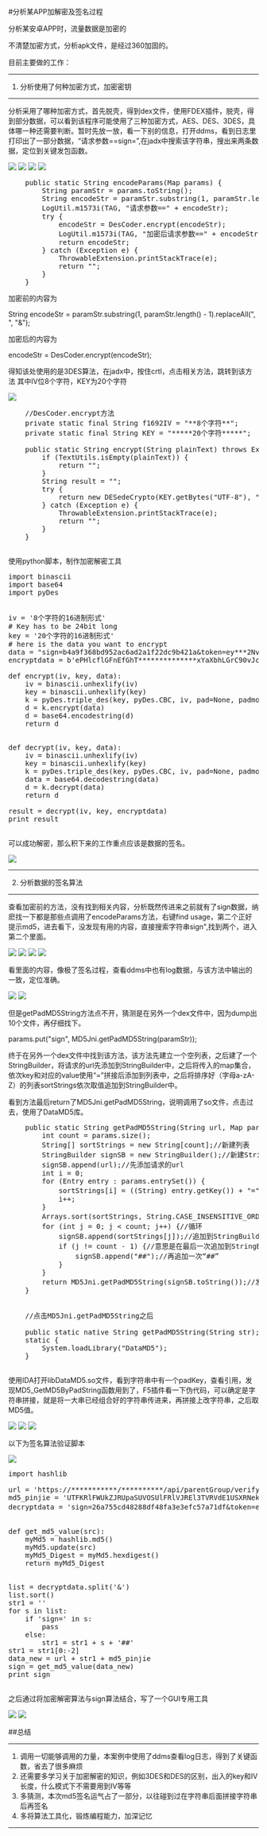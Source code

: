#分析某APP加解密及签名过程

分析某安卓APP时，流量数据是加密的

不清楚加密方式，分析apk文件，是经过360加固的。

目前主要做的工作：

----------
1. 分析使用了何种加密方式，加密密钥

----------

分析采用了哪种加密方式，首先脱壳，得到dex文件，使用FDEX插件，脱壳，得到部分数据，可以看到该程序可能使用了三种加密方式，AES、DES、3DES，具体哪一种还需要判断。暂时先放一放，看一下别的信息，打开ddms，看到日志里打印出了一部分数据，“请求参数==sign=”,在jadx中搜索该字符串，搜出来两条数据，定位到关键发包函数。

![](https://raw.githubusercontent.com/lant1s/wiki/master/0721/1流量加密.png)
![](https://raw.githubusercontent.com/lant1s/wiki/master/0721/2算法.png)
![](https://raw.githubusercontent.com/lant1s/wiki/master/0721/3ddms泄露数据.png)
![](https://raw.githubusercontent.com/lant1s/wiki/master/0721/4jadx搜到数据.png)

<pre>
    public static String encodeParams(Map<String, String> params) {
        String paramStr = params.toString();
        String encodeStr = paramStr.substring(1, paramStr.length() - 1).replaceAll(", ", "&");
        LogUtil.m1573i(TAG, "请求参数==" + encodeStr);
        try {
            encodeStr = DesCoder.encrypt(encodeStr);
            LogUtil.m1573i(TAG, "加密后请求参数==" + encodeStr);
            return encodeStr;
        } catch (Exception e) {
            ThrowableExtension.printStackTrace(e);
            return "";
        }
    }
</pre>


加密前的内容为

String encodeStr = paramStr.substring(1, paramStr.length() - 1).replaceAll(", ", "&");

加密后的内容为

encodeStr = DesCoder.encrypt(encodeStr);

得知该处使用的是3DES算法，在jadx中，按住crtl，点击相关方法，跳转到该方法
其中IV位8个字符，KEY为20个字符

![](https://raw.githubusercontent.com/lant1s/wiki/master/0721/5加密处理.png)

<pre>
    //DesCoder.encrypt方法
    private static final String f1692IV = "**8个字符**";
    private static final String KEY = "*****20个字符*****";

    public static String encrypt(String plainText) throws Exception {
        if (TextUtils.isEmpty(plainText)) {
            return "";
        }
        String result = "";
        try {
            return new DESedeCrypto(KEY.getBytes("UTF-8"), "CBC", "PKCS5Padding", f1692IV.getBytes("UTF-8")).encryptToString(plainText.getBytes("UTF-8"));
        } catch (Exception e) {
            ThrowableExtension.printStackTrace(e);
            return "";
        }
    }

</pre>


使用python脚本，制作加密解密工具

<pre>
import binascii
import base64
import pyDes


iv = '8个字符的16进制形式'
# Key has to be 24bit long
key = '20个字符的16进制形式'
# here is the data you want to encrypt
data = "sign=b4a9f368bd952ac6ad2a1f22dc9b421a&token=ey***2NvdW50IjoiMTUzNjk2ODI3MjUiLCJhY2Nvd***WQiOiI1OTU5OTExIi***GluZUlkIjoiMzMwMDQ3NzAxZDIzODIxNSIsImNyZWF0Z***jE1NjI0ODQ5MzY0OTF9&phoneId=330047701d238215&timestamp=2019-07-07 15:35:59&appVer=2.9.1.0&phoneModel=samsung-SM-T710&appId=com.eebbk.parentalcontrol&machineId=700H384001EFX&phoneSysver=T710ZCU2DRA1"
encryptdata = b'ePHlcflGFnEfGhT**************xYaXbhLGrC90vJcR4Cj0HUh+9/80Gnz7quDu1V6vBkLeJUJViQG8nR7F6R+JLN+TWK+n156tqCicXJYXj/bOuYsf7rIVtfM4JUR4FStlEwf49kWO4qzD+Q+K8izfYAo3CQYHdMyWbUqZkG****************C9ZWnBYvEWvLJhXfbCC427NXxnE96kJ'

def encrypt(iv, key, data):
    iv = binascii.unhexlify(iv)
    key = binascii.unhexlify(key)
    k = pyDes.triple_des(key, pyDes.CBC, iv, pad=None, padmode=pyDes.PAD_PKCS5)
    d = k.encrypt(data)
    d = base64.encodestring(d)
    return d


def decrypt(iv, key, data):
    iv = binascii.unhexlify(iv)
    key = binascii.unhexlify(key)
    k = pyDes.triple_des(key, pyDes.CBC, iv, pad=None, padmode=pyDes.PAD_PKCS5)
    data = base64.decodestring(data)
    d = k.decrypt(data)
    return d

result = decrypt(iv, key, encryptdata)
print result

</pre>

可以成功解密，那么积下来的工作重点应该是数据的签名。

![](https://raw.githubusercontent.com/lant1s/wiki/master/0721/7解密.png)

----------
2. 分析数据的签名算法

----------

查看加密前的方法，没有找到相关内容，分析既然传进来之前就有了sign数据，纳麽找一下都是那些点调用了encodeParams方法，右键find usage，第二个正好提示md5，进去看下，没发现有用的内容，直接搜索字符串sign",找到两个，进入第二个里面。

![](https://raw.githubusercontent.com/lant1s/wiki/master/0721/8-1md5.png)
![](https://raw.githubusercontent.com/lant1s/wiki/master/0721/8findusage.png)
![](https://raw.githubusercontent.com/lant1s/wiki/master/0721/9没啥用.png)
![](https://raw.githubusercontent.com/lant1s/wiki/master/0721/10两个sign.png)


看里面的内容，像极了签名过程，查看ddms中也有log数据，与该方法中输出的一致，定位准确。

![](https://raw.githubusercontent.com/lant1s/wiki/master/0721/11签名.png)
![](https://raw.githubusercontent.com/lant1s/wiki/master/0721/12签名.png)

但是getPadMD5String方法点不开，猜测是在另外一个dex文件中，因为dump出10个文件，再仔细找下。

params.put("sign", MD5Jni.getPadMD5String(paramStr));

终于在另外一个dex文件中找到该方法，该方法先建立一个空列表，之后建了一个StringBuilder，将请求的url先添加到StringBuilder中，之后将传入的map集合，依次key和对应的value使用“=”拼接后添加到列表中，之后将排序好（字母a-zA-Z）的列表sortStrings依次取值追加到StringBuilder中。

看到方法最后return了MD5Jni.getPadMD5String，说明调用了so文件，点击过去，使用了DataMD5库。
<pre>
    public static String getPadMD5String(String url, Map<String, String> params) {
        int count = params.size();
        String[] sortStrings = new String[count];//新建列表
        StringBuilder signSB = new StringBuilder();//新建StringBuilder
        signSB.append(url);//先添加请求的url
        int i = 0;
        for (Entry<String, String> entry : params.entrySet()) {
            sortStrings[i] = ((String) entry.getKey()) + "=" + ((String) entry.getValue());//key和value对应加入到sortStrings中
            i++;
        }
        Arrays.sort(sortStrings, String.CASE_INSENSITIVE_ORDER);//从小到大排序
        for (int j = 0; j < count; j++) {//循环
            signSB.append(sortStrings[j]);//追加到StringBuilder中
            if (j != count - 1) {//意思是在最后一次追加到StringBuilder中值时，不再添加“##”符号
                signSB.append("##");//再追加一次“##”
            }
        }
        return MD5Jni.getPadMD5String(signSB.toString());//发送到jni去签名
    }


    //点击MD5Jni.getPadMD5String之后

    public static native String getPadMD5String(String str);
    static {
        System.loadLibrary("DataMD5");
    }

</pre>

使用IDA打开libDataMD5.so文件，看到字符串中有一个padKey，查看引用，发现MD5_GetMD5ByPadString函数用到了，F5插件看一下伪代码，可以确定是字符串拼接，就是将一大串已经组合好的字符串传进来，再拼接上改字符串，之后取MD5值。

![](https://raw.githubusercontent.com/lant1s/wiki/master/0721/13padkey.png)
![](https://raw.githubusercontent.com/lant1s/wiki/master/0721/14md5.png)
![](https://raw.githubusercontent.com/lant1s/wiki/master/0721/15追加.png)

以下为签名算法验证脚本

![](https://raw.githubusercontent.com/lant1s/wiki/master/0721/16sign算法.png)

<pre>
import hashlib

url = 'https://***********/**********/api/parentGroup/verifyToken/getBindAccountList'
md5_pinjie = 'UTFKRlFWUkZJRUpaSUVOSUlFRlVJREl3TVRVdE1USXRNekE9'
decryptdata = 'sign=26a755cd48288df48fa3e3efc57a71df&token=eyJhY2*********3MjUiLCJhY2NvdW50SWQiOiIzMTA4NyIsIm1hY*****CJjcmVhdGVUaW1lIjoxNTYyODEyNTY2NjMzfQ&accountId=***&phoneId=3********&timestamp=2019-07-11 11:15:20&appVer=2.9.1.0&phoneModel=samsung-SM-T710&appId=com.**********&machineId=7**********&phoneSysver=T7**********'//关键数据加密


def get_md5_value(src):
    myMd5 = hashlib.md5()
    myMd5.update(src)
    myMd5_Digest = myMd5.hexdigest()
    return myMd5_Digest


list = decryptdata.split('&')
list.sort()
str1 = ''
for s in list:
    if 'sign=' in s:
        pass
    else:
        str1 = str1 + s + '##'
str1 = str1[0:-2]
data_new = url + str1 + md5_pinjie
sign = get_md5_value(data_new)
print sign

</pre>


之后通过将加密解密算法与sign算法结合，写了一个GUI专用工具

![](https://raw.githubusercontent.com/lant1s/wiki/master/0721/17GUI工具.png)
![](https://raw.githubusercontent.com/lant1s/wiki/master/0721/18GUI解密数据.png)

##总结

----------

1. 调用一切能够调用的力量，本案例中使用了ddms查看log日志，得到了关键函数，省去了很多麻烦
2. 还需要多学习关于加密解密的知识，例如3DES和DES的区别，出入的key和IV长度，什么模式下不需要用到IV等等
3. 多猜测，本次md5签名运气占了一部分，以往碰到过在字符串后面拼接字符串后再签名
4. 多将算法工具化，锻炼编程能力，加深记忆


----------
